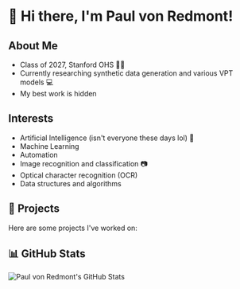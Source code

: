 # 👋 Hi there, I'm Paul von Redmont!

## About Me
- Class of 2027, Stanford OHS :student:
- Currently researching synthetic data generation and various VPT models :computer:
- My best work is hidden

## Interests
- Artificial Intelligence (isn't everyone these days lol) :robot:
- Machine Learning 
- Automation
- Image recognition and classification :camera:
- Optical character recognition (OCR) 
- Data structures and algorithms

## 🚀 Projects

Here are some projects I've worked on:



## 📊 GitHub Stats

![Paul von Redmont's GitHub Stats](https://github-readme-stats.vercel.app/api?username=PaulvonRedmont&show_icons=true)

